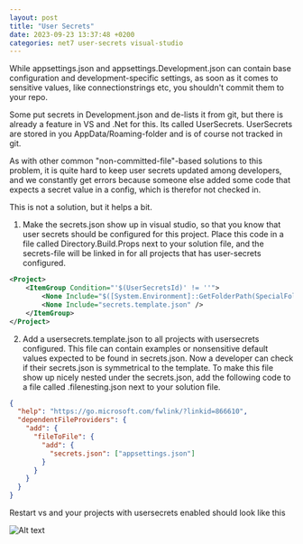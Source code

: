 ```yaml
---
layout: post
title: "User Secrets"
date: 2023-09-23 13:37:48 +0200
categories: net7 user-secrets visual-studio
---
```


While appsettings.json and appsettings.Development.json can contain base configuration and development-specific settings, as soon as it comes to sensitive values, like connectionstrings etc, you shouldn't commit them to your repo.

Some put secrets in Development.json and de-lists it from git, but there is already a feature in VS and .Net for this. Its called UserSecrets. UserSecrets are stored in you AppData/Roaming-folder and is of course not tracked in git.

As with other common "non-committed-file"-based solutions to this problem, it is quite hard to keep user secrets updated among developers, and we constantly get errors because someone else added some code that expects a secret value in a config, which is therefor not checked in.

This is not a solution, but it helps a bit.

1. Make the secrets.json show up in visual studio, so that you know that user secrets should be configured for this project. Place this code in a file called Directory.Build.Props next to your solution file, and the secrets-file will be linked in for all projects that has user-secrets configured.

```xml
<Project>
	<ItemGroup Condition="'$(UserSecretsId)' != ''">
		<None Include="$([System.Environment]::GetFolderPath(SpecialFolder.ApplicationData))\Microsoft\UserSecrets\$(UserSecretsId)\secrets.json" Link="secrets.json" />
		<None Include="secrets.template.json" />
	</ItemGroup>
</Project>
```

2. Add a usersecrets.template.json to all projects with usersecrets configured. This file can contain examples or nonsensitive default values expected to be found in secrets.json. Now a developer can check if their secrets.json is symmetrical to the template. To make this file show up nicely nested under the secrets.json, add the following code to a file called .filenesting.json next to your solution file.

```json
{
  "help": "https://go.microsoft.com/fwlink/?linkid=866610",
  "dependentFileProviders": {
    "add": {
      "fileToFile": {
        "add": {
          "secrets.json": ["appsettings.json"]
        }
      }
    }
  }
}
```

Restart vs and your projects with usersecrets enabled should look like this

![Alt text](2023-09-23_UserSecrets.png)
